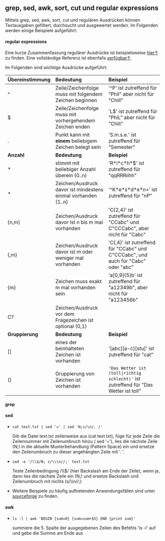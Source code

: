 ## grep, sed, awk, sort, cut und regular expressions

Mittels grep, sed, awk, sort, cut und regulären Ausdrücken können Textausgaben gefiltert, durchsucht und ausgewertet werden. Im Folgenden werden einige Beispiele aufgeführt:

#### regular expressions

Eine kurze Zusammenfassung regulärer Ausdrücke ist beispielsweise [hier↑](https://www.cheatography.com/davechild/cheat-sheets/regular-expressions/pdf_bw/) zu finden. Eine vollständige Referenz ist ebenfalls [verfügbar↑](https://www.princeton.edu/~mlovett/reference/Regular-Expressions.pdf).

Im Folgenden sind wichtige Ausdrücke aufgeführt:

| Übereinstimmung | Bedeutung | Beispiel |
| :--- | :--- | :--- |
| ^ | Zeile/Zeichenfolge muss mit folgendem Zeichen beginnen | '^P' ist zutreffend für "Phil" aber nicht für "Chill" |
| $ | Zeile/Zeichenfolge muss mit vorhergehendem Zeichen enden | 'L$' ist zutreffend für "PhiL" aber nicht für "Chili" |
| . | Punkt kann mit **einem** beliebigem Zeichen belegt sein | 'S.m.s.e.' ist zutreffend für "Semester" |
| **Anzahl** | **Bedeutung** | **Beispiel** |
| \* | stimmt mit beliebiger Anzahl überein \(0..n\) | 'R\*i\*c\*h\*$' ist zutreffend für "qqRRRiihh" |
| + | Zeichen/Ausdruck davor ist mindestens einmal vorhanden \(1..n\) | '^K\*e\*s\*d\*e\*n+' ist zutreffend für "nP" |
| {n,m} | Zeichen/Ausdruck davor ist n bis m mal vorhanden | 'C{2,4}' ist zutreffend für "CCabc" und C"CCCabc", aber nicht für "Cabc" |
| {,m} | Zeichen/Ausdruck davor ist m oder weniger mal vorhanden | 'C{,4}' ist zutreffend für "CCabc" und C"CCCabc", und auch für "Cabc" oder "abc" |
| {m} | Zeichen muss exakt m mal vorhanden sein | 'a\[0,9\]{5}b' ist zutreffend für "a12349b", aber nicht für "a123456b" |
| C? | Zeichen/Ausdruck vor dem Fragezeichen ist optional \(0,1\) | |
| **Gruppierung** | **Bedeutung** | **Beispiel** |
| \[\] | eines der beinhalteten Zeichen ist vorhanden | '\[abc\]\[a-c\]\[stu\]' ist zutreffend für "cat" |
| \(\) | Gruppierung von Zeichen ist vorhanden | <code>'Das Wetter ist (toll&#124;richtig schlecht)'</code> ist zutreffend für "Das Wetter ist toll" |

#### grep

#### sed

* `cat text.txt | sed '=' | sed 'N;s/\n/. /'`

  Gib die Datei text.txt zeilenweise aus \(cat text.txt\), füge für jede Zeile die Zeilennummer mit Zeilenumbruch hinzu \( sed '='\), lies die nächste Zeile \(N;\) in die aktuelle Musterbehandlung (Pattern Space) ein und ersetze den Zeilenumbruch zu dieser angehängten Zeile mit '. '.

* `sed -e '/\\$/N; s/\\\n//;' text.txt`

  Teste Zeilenbedingung /\\\\$/ \(hier Backslash am Ende der Zeile\), wenn ja, dann lies die nächste Zeile ein \(N;\) und ersetze Backslash und Zeilenumbruch mit nichts \(s/\\\n//;\)

* Weitere Beispiele zu häufig auftretenden Anwendungsfällen sind unter [sourceforge](http://sed.sourceforge.net/sedfaq.html) zu finden.

#### awk

* `ls -l | awk 'BEGIN {sum=0} {sum=sum+$5} END {print sum}'`

  summiere die 5. Spalte der ausgegebenen Zeilen des Befehls 'ls -l' auf und gebe die Summe am Ende aus


